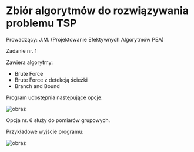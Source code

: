 # Zbiór algorytmów do rozwiązywania problemu TSP

Prowadzący: J.M. (Projektowanie Efektywnych Algorytmów PEA)

Zadanie nr. 1


Zawiera algorytmy:

- Brute Force
- Brute Force z detekcją ścieżki
- Branch and Bound

Program udostępnia następujące opcje:


![obraz](https://github.com/craksys/PEA1/assets/53128417/f5adfb09-ced8-4f57-b86a-38223b9110d6)


Opcja nr. 6 służy do pomiarów grupowych.

Przykładowe wyjście programu:

![obraz](https://github.com/craksys/PEA1/assets/53128417/369cc492-ab9b-4e7f-ac2c-d7f7ac654c6a)
